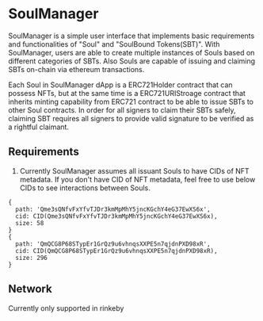 # SoulManager
SoulManager is a simple user interface that implements basic requirements and functionalities of "Soul" and "SoulBound Tokens(SBT)". With SoulManager, users are able to create multiple instances of Souls based on different categories of SBTs. Also Souls are capable of issuing and claiming SBTs on-chain via ethereum transactions.

Each Soul in SoulManager dApp is a ERC721Holder contract that can possess NFTs, but at the same time is a ERC721URIStroage contract that inherits minting capability from ERC721 contract to be able to issue SBTs to other Soul contracts. In order for all signers to claim their SBTs safely, claiming SBT requires all signers to provide valid signature to be verified as a rightful claimant. 

## Requirements
1. Currently SoulManager assumes all issuant Souls to have CIDs of NFT metadata. If you don't have CID of NFT metadata, feel free to use below CIDs to see interactions between Souls.

```
{
  path: 'Qme3sQNfvFxYfvTJDr3kmMpMhY5jncKGchY4eG37EwXS6x',
  cid: CID(Qme3sQNfvFxYfvTJDr3kmMpMhY5jncKGchY4eG37EwXS6x),
  size: 58
}
{
  path: 'QmQCG8P68STypEr1GrQz9u6vhnqsXXPE5n7qjdnPXD98xR',
  cid: CID(QmQCG8P68STypEr1GrQz9u6vhnqsXXPE5n7qjdnPXD98xR),
  size: 296
}
``` 


## Network
Currently only supported in rinkeby 
